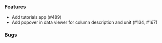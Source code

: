### Features

* Add tutorials app (#489)
* Add popover in data viewer for column description and unit (#134, #167)

### Bugs
